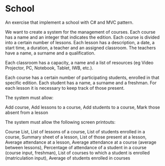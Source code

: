 # School
An exercise that implement a school with C# and MVC pattern.

We want to create a system for the management of courses. Each course has a name and an integer that indicates the edition. Each course is divided into a certain number of lessons. Each lesson has a description, a date, a start time, a duration, a teacher and an assigned classroom.
The teachers have a name, a surname and a qualification.

Each classroom has a capacity, a name and a list of resources (eg Video Projector, PC, Notebook, Tablet, IWB, etc.).

Each course has a certain number of participating students, enrolled in that specific edition. Each student has a name, a surname and a freshman. For each lesson it is necessary to keep track of those present.

The system must allow:

Add course,
Add lessons to a course,
Add students to a course,
Mark those absent from a lesson

The system must allow the following screen printouts:

Course List,
List of lessons of a course,
List of students enrolled in a course,
Summary sheet of a lesson,
List of those present at a lesson,
Average attendance at a lesson,
Average attendance at a course (average between lessons),
Percentage of attendance of a student in a course (course input, freshman),
List of courses to which a student is enrolled (matriculation input),
Average of students enrolled in courses
